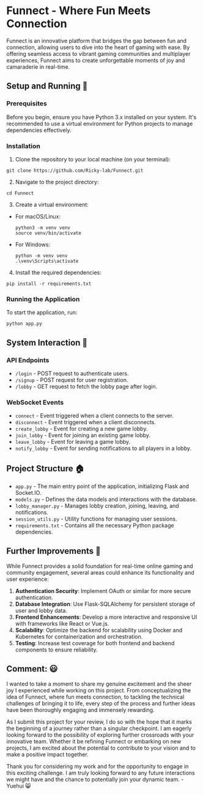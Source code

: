 # Funnect - Where Fun Meets Connection

Funnect is an innovative platform that bridges the gap between fun and connection, allowing users to dive into the heart of gaming with ease. By offering seamless access to vibrant gaming communities and multiplayer experiences, Funnect aims to create unforgettable moments of joy and camaraderie in real-time.

## Setup and Running 🧰

### Prerequisites

Before you begin, ensure you have Python 3.x installed on your system. It's recommended to use a virtual environment for Python projects to manage dependencies effectively.

### Installation

1. Clone the repository to your local machine (on your terminal):
```
git clone https://github.com/Ricky-lab/Funnect.git
```
2. Navigate to the project directory:
```
cd Funnect
```
3. Create a virtual environment:
- For macOS/Linux:
  ```
  python3 -m venv venv
  source venv/bin/activate
  ```
- For Windows:
  ```
  python -m venv venv
  .\venv\Scripts\activate
  ```
4. Install the required dependencies:
```
pip install -r requirements.txt
```
### Running the Application

To start the application, run:
```
python app.py
```


## System Interaction 👣

### API Endpoints

- `/login` - POST request to authenticate users.
- `/signup` - POST request for user registration.
- `/lobby` - GET request to fetch the lobby page after login.

### WebSocket Events

- `connect` - Event triggered when a client connects to the server.
- `disconnect` - Event triggered when a client disconnects.
- `create_lobby` - Event for creating a new game lobby.
- `join_lobby` - Event for joining an existing game lobby.
- `leave_lobby` - Event for leaving a game lobby.
- `notify_lobby` - Event for sending notifications to all players in a lobby.

## Project Structure 🏠

- `app.py` - The main entry point of the application, initializing Flask and Socket.IO.
- `models.py` - Defines the data models and interactions with the database.
- `lobby_manager.py` - Manages lobby creation, joining, leaving, and notifications.
- `session_utils.py` - Utility functions for managing user sessions.
- `requirements.txt` - Contains all the necessary Python package dependencies.

## Further Improvements 🤔

While Funnect provides a solid foundation for real-time online gaming and community engagement, several areas could enhance its functionality and user experience:

1. **Authentication Security**: Implement OAuth or similar for more secure authentication.
2. **Database Integration**: Use Flask-SQLAlchemy for persistent storage of user and lobby data.
3. **Frontend Enhancements**: Develop a more interactive and responsive UI with frameworks like React or Vue.js.
4. **Scalability**: Optimize the backend for scalability using Docker and Kubernetes for containerization and orchestration.
5. **Testing**: Increase test coverage for both frontend and backend components to ensure reliability.

## Comment: 😃

I wanted to take a moment to share my genuine excitement and the sheer joy I experienced while working on this project. From conceptualizing the idea of Funnect, where fun meets connection, to tackling the technical challenges of bringing it to life, every step of the process and further ideas have been thoroughly engaging and immensely rewarding.

As I submit this project for your review, I do so with the hope that it marks the beginning of a journey rather than a singular checkpoint. I am eagerly looking forward to the possibility of exploring further crossroads with your innovative team. Whether it be refining Funnect or embarking on new projects, I am excited about the potential to contribute to your vision and to make a positive impact together.

Thank you for considering my work and for the opportunity to engage in this exciting challenge. I am truly looking forward to any future interactions we might have and the chance to potentially join your dynamic team. -Yuehui 😸
